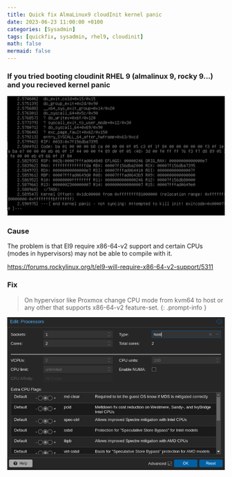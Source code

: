 ```yaml
---
title: Quick fix AlmaLinux9 cloudInit kernel panic
date: 2023-06-23 11:00:00 +0100
categories: [Sysadmin]
tags: [quickfix, sysadmin, rhel9, cloudinit]
math: false
mermaid: false
---
```



### If you tried booting cloudinit RHEL 9 (almalinux 9, rocky 9...) and you recieved kernel panic 

![img-description](/assets/img/posts/2023-06-23-Quick-fix-AlmaLinux9-cloud-init-kernel-panic.md/kKWimage.png)



### Cause

The problem is that El9 require x86-64-v2 support and certain CPUs (modes in hypervisors) may not be able to compile with it.

https://forums.rockylinux.org/t/el9-will-require-x86-64-v2-support/5311

### Fix

> On hypervisor like Proxmox change CPU mode from kvm64 to host or any other that supports x86-64-v2 feature-set.
{: .prompt-info }

![img-description](/assets/img/posts/2023-06-23-Quick-fix-AlmaLinux9-cloud-init-kernel-panic.md/S83image.png)








